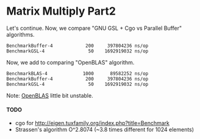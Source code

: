 # Matrix Multiply Part2

Let's continue.
Now, we compare "GNU GSL + Cgo vs Parallel Buffer" algorithms.
```command
BenchmarkBuffer-4   	     200	 397804236 ns/op
BenchmarkGSL-4      	      50	1692919032 ns/op
```

Now, we add to comparing "OpenBLAS" algorithm.
```command
BenchmarkBLAS-4     	    1000	  89582252 ns/op
BenchmarkBuffer-4   	     200	 397804236 ns/op
BenchmarkGSL-4      	      50	1692919032 ns/op
```
Note: [OpenBLAS](https://github.com/xianyi/OpenBLAS) little bit unstable.

#### TODO

* cgo for http://eigen.tuxfamily.org/index.php?title=Benchmark
* Strassen's algorithm O^2.8074 (~3.8 times different for 1024 elements)
